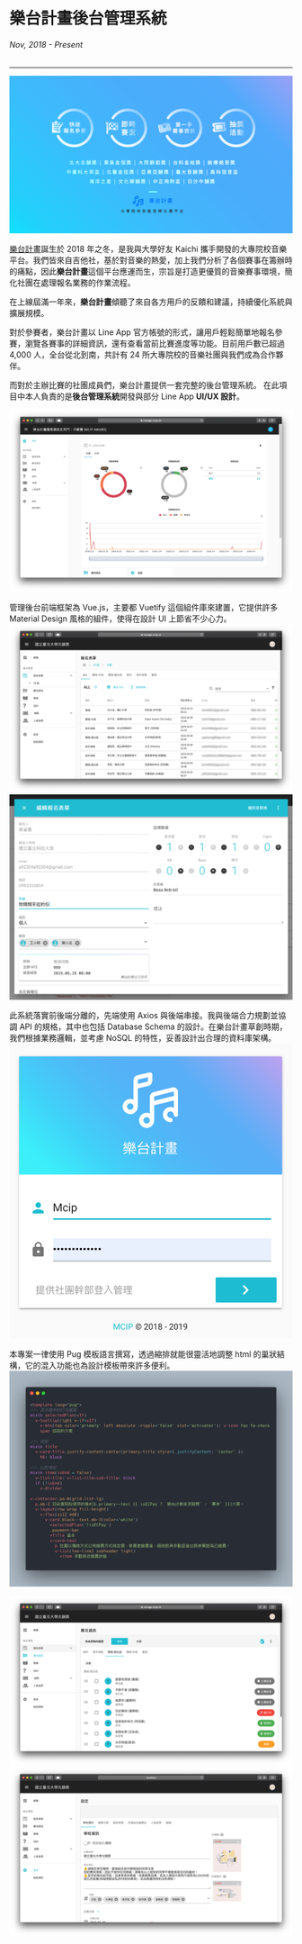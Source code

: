 # 樂台計畫後台管理系統
###### Nov, 2018 - Present
---

![](/static/img/mcip-cms/fb-cover.png)

[樂台計畫](https://mcip.ml/)誕生於 2018 年之冬，是我與大學好友 Kaichi 攜手開發的大專院校音樂平台。我們皆來自吉他社，基於對音樂的熱愛，加上我們分析了各個賽事在籌辦時的痛點，因此**樂台計畫**這個平台應運而生，宗旨是打造更優質的音樂賽事環境，簡化社團在處理報名業務的作業流程。

在上線屆滿一年來，**樂台計畫**傾聽了來自各方用戶的反饋和建議，持續優化系統與擴展規模。

對於參賽者，樂台計畫以 Line App 官方帳號的形式，讓用戶輕鬆簡單地報名參賽，瀏覽各賽事的詳細資訊，還有查看當前比賽進度等功能。目前用戶數已超過 4,000 人，全台從北到南，共計有 24 所大專院校的音樂社團與我們成為合作夥伴。

而對於主辦比賽的社團成員們，樂台計畫提供一套完整的後台管理系統。
在此項目中本人負責的是**後台管理系統**開發與部分 Line App **UI/UX 設計**。

![管理後台概覽頁面(Dashboard)](/static/img/mcip-cms/dashboard.png)

管理後台前端框架為 Vue.js，主要都 Vuetify 這個組件庫來建置，它提供許多 Material Design 風格的組件，使得在設計 UI 上節省不少心力。
![參賽者報名列表](/static/img/mcip-cms/forms.png)
![編輯報名表單](/static/img/mcip-cms/edit-form.png)

此系統落實前後端分離的，先端使用 Axios 與後端串接。我與後端合力規劃並協調 API 的規格，其中也包括 Database Schema 的設計。在樂台計畫草創時期，我們根據業務邏輯，並考慮 NoSQL 的特性，妥善設計出合理的資料庫架構。
![登入畫面](/static/img/mcip-cms/login.png)

本專案一律使用 Pug 模板語言撰寫，透過縮排就能很靈活地調整 html 的巢狀結構，它的混入功能也為設計模板帶來許多便利。
![專案中使用的 Pug 模板](/static/img/mcip-cms/pug.png)

![編輯賽況資訊](/static/img/mcip-cms/competition.png)
![設定學校資訊](/static/img/mcip-cms/config.png)